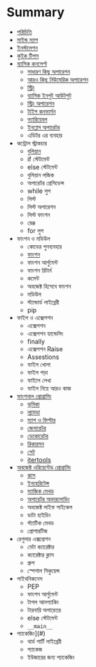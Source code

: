 # Summary

* [পরিচিতি](README.md)
* [মাইন্ড ম্যাপ](python-mind-map.md) 
* [ইনস্টলেশন](installation.md)
* [কুইক টিপস](quick-tips.md)
* [ব্যাসিক কনসেপ্ট](basic-concept.md)  
	* [সাধারণ কিছু অপারেশন](basic-operation.md)
	* [আরও কিছু নিউমেরিক অপারেশন](exp-operation.md)  
	* [স্ট্রিং](string.md)
	* [ব্যাসিক ইনপুট আউটপুট](basic-input-output.md)
	* [স্ট্রিং অপারেশন](string-operations.md)
	* [টাইপ কনভার্সন](DataTypeConversion.md)
	* [ভ্যারিয়েবল](variable.md)
	* [ইনপ্লেস অপারেটর](inplace-operator.md)
	* এডিটর এর ব্যবহার
* কন্ট্রোল স্ট্রাকচার
	* [বুলিয়ান](Boolean.md)
	* if স্টেটমেন্ট
	* else স্টেটমেন্ট
	* বুলিয়ান লজিক
	* অপারেটর প্রেসিডেন্স
	* while লুপ
	* লিস্ট
	* লিস্ট অপারেশন
	* লিস্ট ফাংশন
	* রেঞ্জ
	* for লুপ
* ফাংশন ও মডিউল
	* কোডের পুনব্যবহার
	* [ফাংশন](functions.md)
	* ফাংশন আর্গুমেন্ট
	* ফাংশন রিটার্ন
	* কমেন্ট
	* অবজেক্ট হিসেবে ফাংশন
	* মডিউল
	* স্ট্যান্ডার্ড লাইব্রেরী
	* pip
* ফাইল ও এক্সেপশন
	* এক্সেপশন
	* এক্সেপশন হ্যান্ডেলিং
	* finally
	* এক্সেপশন Raise
	* Assestions
	* ফাইল খোলা
	* ফাইল পড়া
	* ফাইলে লেখা
	* ফাইল নিয়ে আরও কাজ
* [ফাংশনাল প্রোগ্রামিং](func-prog.md)
	* [ভূমিকা](func-prog-intro.md)
	* [ল্যামডা](lambda.md)
	* [ম্যাপ ও ফিল্টার](map-filter.md)
	* [জেনারেটর](generator.md)
	* [ডেকোরেটর](decorator.md)
	* [রিকারসন](recursion.md)
	* [সেট](set.md)
	* [itertools](itertools.md)
* [অবজেক্ট ওরিয়েন্টেড প্রোগ্রামিং](oop-python.md)
	* [ক্লাস](class.md)
	* [ইনহেরিটেন্স](inheritance.md)
	* [ম্যাজিক মেথড](magic-method.md)
	* [অপারেটর অভারলোডিং](operator-overloading.md)
	* অবজেক্ট লাইফ সাইকেল
	* ডাটা হাইডিং
	* স্ট্যাটিক মেথড
	* প্রোপারটিজ
* রেগুলার এক্সপ্রেশন
	* মেটা ক্যারেক্টার
	* ক্যারেক্টার ক্লাস
	* গ্রুপ
	* স্পেশাল সিকুয়েন্স
* পাইথনিকনেস
	* PEP
	* ফাংশন আর্গুমেন্ট
	* টাপল আনপ্যাকিং
	* টারনারি অপারেতর
	* else স্টেটমেন্ট
	* `__main__`
* প্যাকেজিং](#)
	* থার্ড পার্টি লাইব্রেরী
	* প্যাকেজ
	* ইউজারের জন্য প্যাকেজিং
